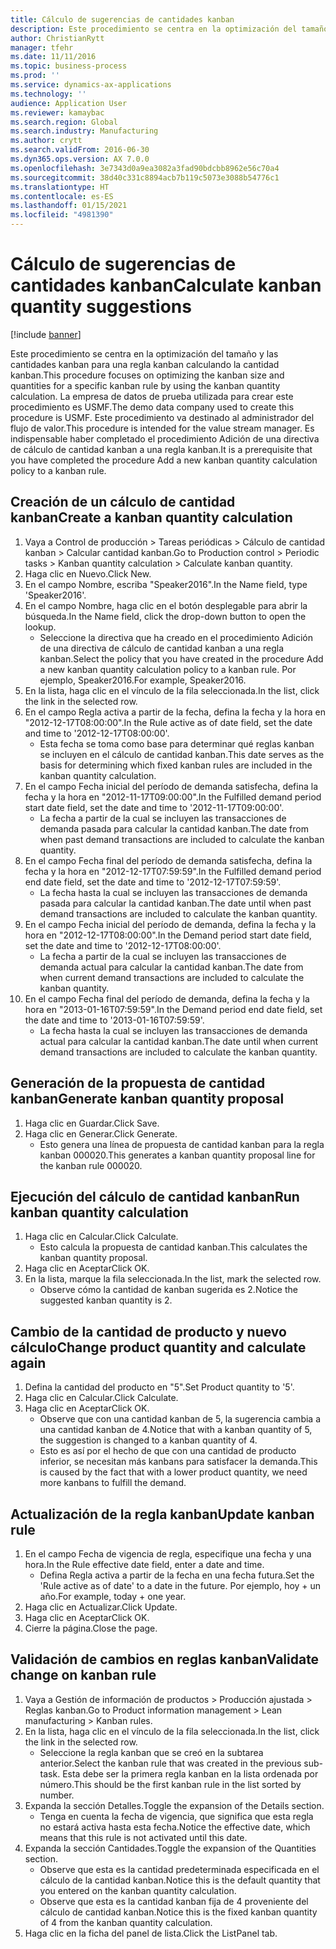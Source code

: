 ```yaml
---
title: Cálculo de sugerencias de cantidades kanban
description: Este procedimiento se centra en la optimización del tamaño y las cantidades kanban para una regla kanban calculando la cantidad kanban.
author: ChristianRytt
manager: tfehr
ms.date: 11/11/2016
ms.topic: business-process
ms.prod: ''
ms.service: dynamics-ax-applications
ms.technology: ''
audience: Application User
ms.reviewer: kamaybac
ms.search.region: Global
ms.search.industry: Manufacturing
ms.author: crytt
ms.search.validFrom: 2016-06-30
ms.dyn365.ops.version: AX 7.0.0
ms.openlocfilehash: 3e7343d0a9ea3082a3fad90bdcbb8962e56c70a4
ms.sourcegitcommit: 38d40c331c8894acb7b119c5073e3088b54776c1
ms.translationtype: HT
ms.contentlocale: es-ES
ms.lasthandoff: 01/15/2021
ms.locfileid: "4981390"
---
```

# <a name="calculate-kanban-quantity-suggestions"></a><span data-ttu-id="13906-103">Cálculo de sugerencias de cantidades kanban</span><span class="sxs-lookup"><span data-stu-id="13906-103">Calculate kanban quantity suggestions</span></span>

[!include [banner](../../includes/banner.md)]

<span data-ttu-id="13906-104">Este procedimiento se centra en la optimización del tamaño y las cantidades kanban para una regla kanban calculando la cantidad kanban.</span><span class="sxs-lookup"><span data-stu-id="13906-104">This procedure focuses on optimizing the kanban size and quantities for a specific kanban rule by using the kanban quantity calculation.</span></span> <span data-ttu-id="13906-105">La empresa de datos de prueba utilizada para crear este procedimiento es USMF.</span><span class="sxs-lookup"><span data-stu-id="13906-105">The demo data company used to create this procedure is USMF.</span></span> <span data-ttu-id="13906-106">Este procedimiento va destinado al administrador del flujo de valor.</span><span class="sxs-lookup"><span data-stu-id="13906-106">This procedure is intended for the value stream manager.</span></span> <span data-ttu-id="13906-107">Es indispensable haber completado el procedimiento Adición de una directiva de cálculo de cantidad kanban a una regla kanban.</span><span class="sxs-lookup"><span data-stu-id="13906-107">It is a prerequisite that you have completed the procedure Add a new kanban quantity calculation policy to a kanban rule.</span></span>


## <a name="create-a-kanban-quantity-calculation"></a><span data-ttu-id="13906-108">Creación de un cálculo de cantidad kanban</span><span class="sxs-lookup"><span data-stu-id="13906-108">Create a kanban quantity calculation</span></span>
1. <span data-ttu-id="13906-109">Vaya a Control de producción > Tareas periódicas > Cálculo de cantidad kanban > Calcular cantidad kanban.</span><span class="sxs-lookup"><span data-stu-id="13906-109">Go to Production control > Periodic tasks > Kanban quantity calculation > Calculate kanban quantity.</span></span>
2. <span data-ttu-id="13906-110">Haga clic en Nuevo.</span><span class="sxs-lookup"><span data-stu-id="13906-110">Click New.</span></span>
3. <span data-ttu-id="13906-111">En el campo Nombre, escriba "Speaker2016".</span><span class="sxs-lookup"><span data-stu-id="13906-111">In the Name field, type 'Speaker2016'.</span></span>
4. <span data-ttu-id="13906-112">En el campo Nombre, haga clic en el botón desplegable para abrir la búsqueda.</span><span class="sxs-lookup"><span data-stu-id="13906-112">In the Name field, click the drop-down button to open the lookup.</span></span>
    * <span data-ttu-id="13906-113">Seleccione la directiva que ha creado en el procedimiento Adición de una directiva de cálculo de cantidad kanban a una regla kanban.</span><span class="sxs-lookup"><span data-stu-id="13906-113">Select the policy that you have created in the procedure Add a new kanban quantity calculation policy to a kanban rule.</span></span> <span data-ttu-id="13906-114">Por ejemplo, Speaker2016.</span><span class="sxs-lookup"><span data-stu-id="13906-114">For example, Speaker2016.</span></span>  
5. <span data-ttu-id="13906-115">En la lista, haga clic en el vínculo de la fila seleccionada.</span><span class="sxs-lookup"><span data-stu-id="13906-115">In the list, click the link in the selected row.</span></span>
6. <span data-ttu-id="13906-116">En el campo Regla activa a partir de la fecha, defina la fecha y la hora en "2012-12-17T08:00:00".</span><span class="sxs-lookup"><span data-stu-id="13906-116">In the Rule active as of date field, set the date and time to '2012-12-17T08:00:00'.</span></span>
    * <span data-ttu-id="13906-117">Esta fecha se toma como base para determinar qué reglas kanban se incluyen en el cálculo de cantidad kanban.</span><span class="sxs-lookup"><span data-stu-id="13906-117">This date serves as the basis for determining which fixed kanban rules are included in the kanban quantity calculation.</span></span>  
7. <span data-ttu-id="13906-118">En el campo Fecha inicial del período de demanda satisfecha, defina la fecha y la hora en "2012-11-17T09:00:00".</span><span class="sxs-lookup"><span data-stu-id="13906-118">In the Fulfilled demand period start date field, set the date and time to '2012-11-17T09:00:00'.</span></span>
    * <span data-ttu-id="13906-119">La fecha a partir de la cual se incluyen las transacciones de demanda pasada para calcular la cantidad kanban.</span><span class="sxs-lookup"><span data-stu-id="13906-119">The date from when past demand transactions are included to calculate the kanban quantity.</span></span>  
8. <span data-ttu-id="13906-120">En el campo Fecha final del período de demanda satisfecha, defina la fecha y la hora en "2012-12-17T07:59:59".</span><span class="sxs-lookup"><span data-stu-id="13906-120">In the Fulfilled demand period end date field, set the date and time to '2012-12-17T07:59:59'.</span></span>
    * <span data-ttu-id="13906-121">La fecha hasta la cual se incluyen las transacciones de demanda pasada para calcular la cantidad kanban.</span><span class="sxs-lookup"><span data-stu-id="13906-121">The date until when past demand transactions are included to calculate the kanban quantity.</span></span>  
9. <span data-ttu-id="13906-122">En el campo Fecha inicial del período de demanda, defina la fecha y la hora en "2012-12-17T08:00:00".</span><span class="sxs-lookup"><span data-stu-id="13906-122">In the Demand period start date field, set the date and time to '2012-12-17T08:00:00'.</span></span>
    * <span data-ttu-id="13906-123">La fecha a partir de la cual se incluyen las transacciones de demanda actual para calcular la cantidad kanban.</span><span class="sxs-lookup"><span data-stu-id="13906-123">The date from when current demand transactions are included to calculate the kanban quantity.</span></span>  
10. <span data-ttu-id="13906-124">En el campo Fecha final del período de demanda, defina la fecha y la hora en "2013-01-16T07:59:59".</span><span class="sxs-lookup"><span data-stu-id="13906-124">In the Demand period end date field, set the date and time to '2013-01-16T07:59:59'.</span></span>
    * <span data-ttu-id="13906-125">La fecha hasta la cual se incluyen las transacciones de demanda actual para calcular la cantidad kanban.</span><span class="sxs-lookup"><span data-stu-id="13906-125">The date until when current demand transactions are included to calculate the kanban quantity.</span></span>  

## <a name="generate-kanban-quantity-proposal"></a><span data-ttu-id="13906-126">Generación de la propuesta de cantidad kanban</span><span class="sxs-lookup"><span data-stu-id="13906-126">Generate kanban quantity proposal</span></span>
1. <span data-ttu-id="13906-127">Haga clic en Guardar.</span><span class="sxs-lookup"><span data-stu-id="13906-127">Click Save.</span></span>
2. <span data-ttu-id="13906-128">Haga clic en Generar.</span><span class="sxs-lookup"><span data-stu-id="13906-128">Click Generate.</span></span>
    * <span data-ttu-id="13906-129">Esto genera una línea de propuesta de cantidad kanban para la regla kanban 000020.</span><span class="sxs-lookup"><span data-stu-id="13906-129">This generates a kanban quantity proposal line for the kanban rule 000020.</span></span>  

## <a name="run-kanban-quantity-calculation"></a><span data-ttu-id="13906-130">Ejecución del cálculo de cantidad kanban</span><span class="sxs-lookup"><span data-stu-id="13906-130">Run kanban quantity calculation</span></span>
1. <span data-ttu-id="13906-131">Haga clic en Calcular.</span><span class="sxs-lookup"><span data-stu-id="13906-131">Click Calculate.</span></span>
    * <span data-ttu-id="13906-132">Esto calcula la propuesta de cantidad kanban.</span><span class="sxs-lookup"><span data-stu-id="13906-132">This calculates the kanban quantity proposal.</span></span>  
2. <span data-ttu-id="13906-133">Haga clic en Aceptar</span><span class="sxs-lookup"><span data-stu-id="13906-133">Click OK.</span></span>
3. <span data-ttu-id="13906-134">En la lista, marque la fila seleccionada.</span><span class="sxs-lookup"><span data-stu-id="13906-134">In the list, mark the selected row.</span></span>
    * <span data-ttu-id="13906-135">Observe cómo la cantidad de kanban sugerida es 2.</span><span class="sxs-lookup"><span data-stu-id="13906-135">Notice the suggested kanban quantity is 2.</span></span>  

## <a name="change-product-quantity-and-calculate-again"></a><span data-ttu-id="13906-136">Cambio de la cantidad de producto y nuevo cálculo</span><span class="sxs-lookup"><span data-stu-id="13906-136">Change product quantity and calculate again</span></span>
1. <span data-ttu-id="13906-137">Defina la cantidad del producto en "5".</span><span class="sxs-lookup"><span data-stu-id="13906-137">Set Product quantity to '5'.</span></span>
2. <span data-ttu-id="13906-138">Haga clic en Calcular.</span><span class="sxs-lookup"><span data-stu-id="13906-138">Click Calculate.</span></span>
3. <span data-ttu-id="13906-139">Haga clic en Aceptar</span><span class="sxs-lookup"><span data-stu-id="13906-139">Click OK.</span></span>
    * <span data-ttu-id="13906-140">Observe que con una cantidad kanban de 5, la sugerencia cambia a una cantidad kanban de 4.</span><span class="sxs-lookup"><span data-stu-id="13906-140">Notice that with a kanban quantity of 5, the suggestion is changed to a kanban quantity of 4.</span></span>  
    * <span data-ttu-id="13906-141">Esto es así por el hecho de que con una cantidad de producto inferior, se necesitan más kanbans para satisfacer la demanda.</span><span class="sxs-lookup"><span data-stu-id="13906-141">This is caused by the fact that with a lower product quantity, we need more kanbans to fulfill the demand.</span></span>  

## <a name="update-kanban-rule"></a><span data-ttu-id="13906-142">Actualización de la regla kanban</span><span class="sxs-lookup"><span data-stu-id="13906-142">Update kanban rule</span></span>
1. <span data-ttu-id="13906-143">En el campo Fecha de vigencia de regla, especifique una fecha y una hora.</span><span class="sxs-lookup"><span data-stu-id="13906-143">In the Rule effective date field, enter a date and time.</span></span>
    * <span data-ttu-id="13906-144">Defina Regla activa a partir de la fecha en una fecha futura.</span><span class="sxs-lookup"><span data-stu-id="13906-144">Set the 'Rule active as of date' to a date in the future.</span></span> <span data-ttu-id="13906-145">Por ejemplo, hoy + un año.</span><span class="sxs-lookup"><span data-stu-id="13906-145">For example, today + one year.</span></span>  
2. <span data-ttu-id="13906-146">Haga clic en Actualizar.</span><span class="sxs-lookup"><span data-stu-id="13906-146">Click Update.</span></span>
3. <span data-ttu-id="13906-147">Haga clic en Aceptar</span><span class="sxs-lookup"><span data-stu-id="13906-147">Click OK.</span></span>
4. <span data-ttu-id="13906-148">Cierre la página.</span><span class="sxs-lookup"><span data-stu-id="13906-148">Close the page.</span></span>

## <a name="validate-change-on-kanban-rule"></a><span data-ttu-id="13906-149">Validación de cambios en reglas kanban</span><span class="sxs-lookup"><span data-stu-id="13906-149">Validate change on kanban rule</span></span>
1. <span data-ttu-id="13906-150">Vaya a Gestión de información de productos > Producción ajustada > Reglas kanban.</span><span class="sxs-lookup"><span data-stu-id="13906-150">Go to Product information management > Lean manufacturing > Kanban rules.</span></span>
2. <span data-ttu-id="13906-151">En la lista, haga clic en el vínculo de la fila seleccionada.</span><span class="sxs-lookup"><span data-stu-id="13906-151">In the list, click the link in the selected row.</span></span>
    * <span data-ttu-id="13906-152">Seleccione la regla kanban que se creó en la subtarea anterior.</span><span class="sxs-lookup"><span data-stu-id="13906-152">Select the kanban rule that was created in the previous sub-task.</span></span> <span data-ttu-id="13906-153">Esta debe ser la primera regla kanban en la lista ordenada por número.</span><span class="sxs-lookup"><span data-stu-id="13906-153">This should be the first kanban rule in the list sorted by number.</span></span>  
3. <span data-ttu-id="13906-154">Expanda la sección Detalles.</span><span class="sxs-lookup"><span data-stu-id="13906-154">Toggle the expansion of the Details section.</span></span>
    * <span data-ttu-id="13906-155">Tenga en cuenta la fecha de vigencia, que significa que esta regla no estará activa hasta esta fecha.</span><span class="sxs-lookup"><span data-stu-id="13906-155">Notice the effective date, which means that this rule is not activated until this date.</span></span>  
4. <span data-ttu-id="13906-156">Expanda la sección Cantidades.</span><span class="sxs-lookup"><span data-stu-id="13906-156">Toggle the expansion of the Quantities section.</span></span>
    * <span data-ttu-id="13906-157">Observe que esta es la cantidad predeterminada especificada en el cálculo de la cantidad kanban.</span><span class="sxs-lookup"><span data-stu-id="13906-157">Notice this is the default quantity that you entered on the kanban quantity calculation.</span></span>  
    * <span data-ttu-id="13906-158">Observe que esta es la cantidad kanban fija de 4 proveniente del cálculo de cantidad kanban.</span><span class="sxs-lookup"><span data-stu-id="13906-158">Notice this is the fixed kanban quantity of 4 from the kanban quantity calculation.</span></span>  
5. <span data-ttu-id="13906-159">Haga clic en la ficha del panel de lista.</span><span class="sxs-lookup"><span data-stu-id="13906-159">Click the ListPanel tab.</span></span>

